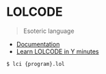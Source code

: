# LOLCODE

> Esoteric language

- [Documentation](http://www.lolcode.org/)
- [Learn LOLCODE in Y minutes](https://learnxinyminutes.com/docs/LOLCODE/)

```
$ lci {program}.lol
```
